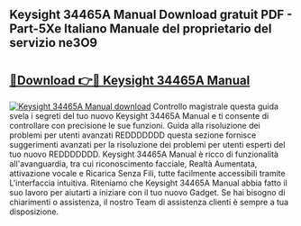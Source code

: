## Keysight 34465A Manual Download gratuit PDF - Part-5Xe Italiano Manuale del proprietario del servizio ne3O9

# <h2><a href="http://dfa68df.blite.top/?on=Keysight+34465A+Manual">🔗Download 👉🔴 Keysight 34465A Manual</a></h2>

[![Keysight 34465A Manual download](https://i.imgur.com/lujVjoI.png)](http://dfa68df.blite.top/?on=Keysight+34465A+Manual)
Controllo magistrale questa guida svela i segreti del tuo nuovo Keysight 34465A Manual e ti consente di controllare con precisione le sue funzioni. Guida alla risoluzione dei problemi per utenti avanzati REDDDDDDD questa sezione fornisce suggerimenti avanzati per la risoluzione dei problemi per utenti esperti del tuo nuovo REDDDDDDD. Keysight 34465A Manual è ricco di funzionalità all'avanguardia, tra cui riconoscimento facciale, Realtà Aumentata, attivazione vocale e Ricarica Senza Fili, tutte facilmente accessibili tramite L'interfaccia intuitiva. Riteniamo che Keysight 34465A Manual abbia fatto il suo lavoro per aiutarti a iniziare con il tuo nuovo Gadget. Se hai bisogno di chiarimenti o assistenza, il nostro Team di assistenza clienti è sempre a tua disposizione.
